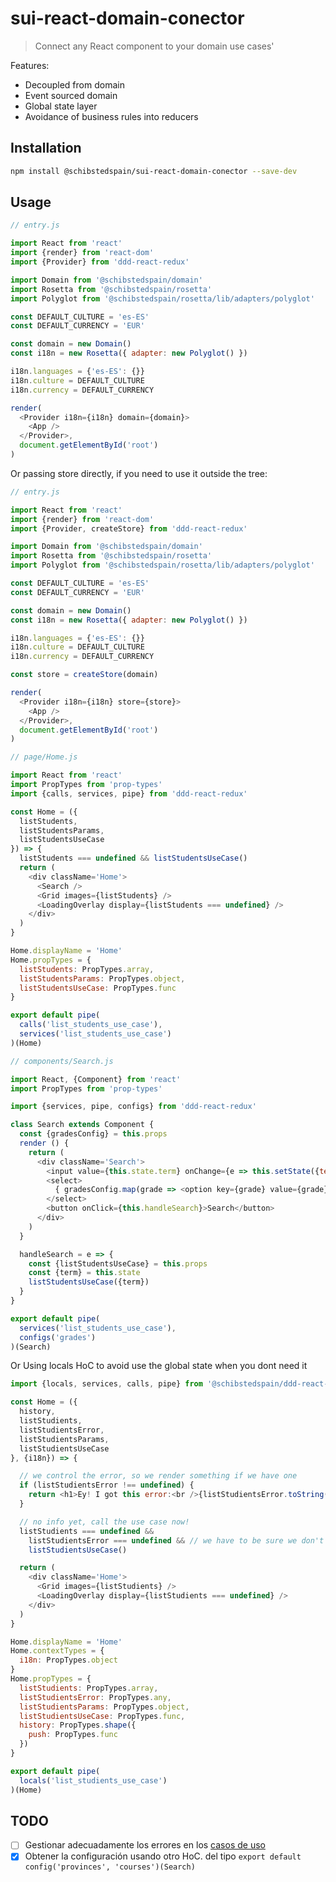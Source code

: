 # sui-react-domain-conector
> Connect any React component to your domain use cases'

Features:
* Decoupled from domain
* Event sourced domain
* Global state layer
* Avoidance of business rules into reducers



## Installation

```sh
npm install @schibstedspain/sui-react-domain-conector --save-dev
```

## Usage

```js
// entry.js

import React from 'react'
import {render} from 'react-dom'
import {Provider} from 'ddd-react-redux'

import Domain from '@schibstedspain/domain'
import Rosetta from '@schibstedspain/rosetta'
import Polyglot from '@schibstedspain/rosetta/lib/adapters/polyglot'

const DEFAULT_CULTURE = 'es-ES'
const DEFAULT_CURRENCY = 'EUR'

const domain = new Domain()
const i18n = new Rosetta({ adapter: new Polyglot() })

i18n.languages = {'es-ES': {}}
i18n.culture = DEFAULT_CULTURE
i18n.currency = DEFAULT_CURRENCY

render(
  <Provider i18n={i18n} domain={domain}>
    <App />
  </Provider>,
  document.getElementById('root')
)
```

Or passing store directly, if you need to use it outside the tree:

```js
// entry.js

import React from 'react'
import {render} from 'react-dom'
import {Provider, createStore} from 'ddd-react-redux'

import Domain from '@schibstedspain/domain'
import Rosetta from '@schibstedspain/rosetta'
import Polyglot from '@schibstedspain/rosetta/lib/adapters/polyglot'

const DEFAULT_CULTURE = 'es-ES'
const DEFAULT_CURRENCY = 'EUR'

const domain = new Domain()
const i18n = new Rosetta({ adapter: new Polyglot() })

i18n.languages = {'es-ES': {}}
i18n.culture = DEFAULT_CULTURE
i18n.currency = DEFAULT_CURRENCY

const store = createStore(domain)

render(
  <Provider i18n={i18n} store={store}>
    <App />
  </Provider>,
  document.getElementById('root')
)
```

```js
// page/Home.js

import React from 'react'
import PropTypes from 'prop-types'
import {calls, services, pipe} from 'ddd-react-redux'

const Home = ({
  listStudents,
  listStudentsParams,
  listStudentsUseCase
}) => {
  listStudents === undefined && listStudentsUseCase()
  return (
    <div className='Home'>
      <Search />
      <Grid images={listStudents} />
      <LoadingOverlay display={listStudents === undefined} />
    </div>
  )
}

Home.displayName = 'Home'
Home.propTypes = {
  listStudents: PropTypes.array,
  listStudentsParams: PropTypes.object,
  listStudentsUseCase: PropTypes.func
}

export default pipe(
  calls('list_students_use_case'),
  services('list_students_use_case')
)(Home)

```

```js
// components/Search.js

import React, {Component} from 'react'
import PropTypes from 'prop-types'

import {services, pipe, configs} from 'ddd-react-redux'

class Search extends Component {
  const {gradesConfig} = this.props
  render () {
    return (
      <div className='Search'>
        <input value={this.state.term} onChange={e => this.setState({term: e.target.value})} />
        <select>
          { gradesConfig.map(grade => <option key={grade} value={grade}>{grade}</option>) }
        </select>
        <button onClick={this.handleSearch}>Search</button>
      </div>
    )
  }

  handleSearch = e => {
    const {listStudentsUseCase} = this.props
    const {term} = this.state
    listStudentsUseCase({term})
  }
}

export default pipe(
  services('list_students_use_case'),
  configs('grades')
)(Search)
```

Or Using locals HoC to avoid use the global state when you dont need it

```js
import {locals, services, calls, pipe} from '@schibstedspain/ddd-react-redux'

const Home = ({
  history,
  listStudients,
  listStudientsError,
  listStudientsParams,
  listStudientsUseCase
}, {i18n}) => {

  // we control the error, so we render something if we have one
  if (listStudientsError !== undefined) {
    return <h1>Ey! I got this error:<br />{listStudientsError.toString()}</h1>
  }

  // no info yet, call the use case now!
  listStudients === undefined &&
    listStudientsError === undefined && // we have to be sure we don't get a weird loop here!
    listStudientsUseCase()

  return (
    <div className='Home'>
      <Grid images={listStudients} />
      <LoadingOverlay display={listStudients === undefined} />
    </div>
  )
}

Home.displayName = 'Home'
Home.contextTypes = {
  i18n: PropTypes.object
}
Home.propTypes = {
  listStudients: PropTypes.array,
  listStudientsError: PropTypes.any,
  listStudientsParams: PropTypes.object,
  listStudientsUseCase: PropTypes.func,
  history: PropTypes.shape({
    push: PropTypes.func
  })
}

export default pipe(
  locals('list_studients_use_case')
)(Home)
```

## TODO
- [ ] Gestionar adecuadamente los errores en los [casos de uso](https://github.com/SUI-Components/ddd-react-redux/blob/master/src/store/actions.js#L3)
- [x] Obtener la configuración usando otro HoC. del tipo `export default config('provinces', 'courses')(Search)`
